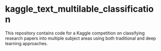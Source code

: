 # kaggle_text_multilable_classification
This repository contains code for a Kaggle competition on classifying research papers into multiple subject areas using both traditional and deep learning approaches.
